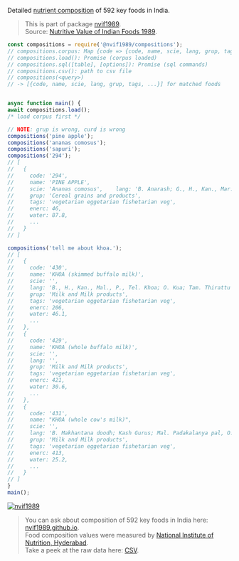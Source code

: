 Detailed [nutrient composition] of 592 key foods in India.
> This is part of package [nvif1989].<br>
> Source: [Nutritive Value of Indian Foods 1989].

```javascript
const compositions = require('@nvif1989/compositions');
// compositions.corpus: Map {code => {code, name, scie, lang, grup, tags, ...}}
// compositions.load(): Promise (corpus loaded)
// compositions.sql([table], [options]): Promise (sql commands)
// compositions.csv(): path to csv file
// compositions(<query>)
// -> [{code, name, scie, lang, grup, tags, ...}] for matched foods


async function main() {
await compositions.load();
/* load corpus first */

// NOTE: grup is wrong, curd is wrong
compositions('pine apple');
compositions('ananas comosus');
compositions('sapuri');
compositions('294');
// [
//   {
//     code: '294',
//     name: 'PINE APPLE',
//     scie: 'Ananas comosus',    lang: 'B. Anarash; G., H., Kan., Mar., P. Ananas; Mal. Kayitha chakka; O. Sapuri Anasianas; Tam. Anasi pazham; Tel. Anasa Pandu',
//     grup: 'Cereal grains and products',
//     tags: 'vegetarian eggetarian fishetarian veg',
//     enerc: 46,
//     water: 87.8,
//     ...
//   }
// ]

compositions('tell me about khoa.');
// [
//   {
//     code: '430',
//     name: 'KHOA (skimmed buffalo milk)',
//     scie: '',
//     lang: 'B., H., Kan., Mal., P., Tel. Khoa; O. Kua; Tam. Thirattu pal',
//     grup: 'Milk and Milk products',
//     tags: 'vegetarian eggetarian fishetarian veg',
//     enerc: 206,
//     water: 46.1,
//     ...
//   },
//   {
//     code: '429',
//     name: 'KHOA (whole buffalo milk)',
//     scie: '',
//     lang: '',
//     grup: 'Milk and Milk products',
//     tags: 'vegetarian eggetarian fishetarian veg',
//     enerc: 421,
//     water: 30.6,
//     ...
//   },
//   {
//     code: '431',
//     name: "KHOA (whole cow's milk)",
//     scie: '',
//     lang: 'B. Makhantana doodh; Kash Gurus; Mal. Padakalanya pal, O. Sarakadha dudha; Tam. Kudaintha pal; Tel. Venna theesina palu',
//     grup: 'Milk and Milk products',
//     tags: 'vegetarian eggetarian fishetarian veg',
//     enerc: 413,
//     water: 25.2,
//     ...
//   }
// ]
}
main();
```


[![nvif1989](https://i.imgur.com/mGVou5c.png)](https://www.npmjs.com/package/nvif1989)
> You can ask about composition of 592 key foods in India here: [nvif1989.github.io].<br>
> Food composition values were measured by [National Institute of Nutrition, Hyderabad].<br>
> Take a peek at the raw data here: [CSV].

[nvif1989]: https://www.npmjs.com/package/nvif1989
[Nutritive Value of Indian Foods 1989]: https://www.icmr.nic.in/content/nutritive-value-indian-foods-nvif-c-gopalan-b-v-rama-sastri-sc-balasubramanian-revised
[nutrient composition]: https://github.com/nvif1989/compositions/blob/master/index.csv
[CSV]: https://github.com/nvif1989/compositions/blob/master/assets/
[nvif1989.github.io]: https://nvif1989.github.io
[National Institute of Nutrition, Hyderabad]: https://www.nin.res.in/
[Document]: https://docs.google.com/spreadsheets/d/1mQgRIU0EO8t1ZT72Fc6qAgcWBoqBTMK-gYl5fS9CrFE/edit?usp=sharing
[Webpage]: https://docs.google.com/spreadsheets/d/e/2PACX-1vSrD1oY4lNHWpBxzKsnYW9RelZDksfhuDITKyqGqUYAu69V6EyeIe7RajqxxKNu6_bCAg5Il7mB1WGC/pubhtml
